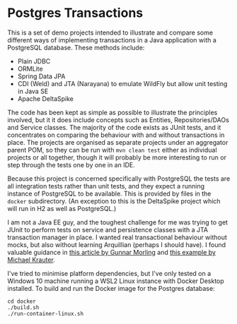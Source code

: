 # Postgres Transactions

This is a set of demo projects intended to illustrate and compare some different ways
of implementing transactions in a Java application with a PostgreSQL database. These methods
include:
- Plain JDBC
- ORMLite
- Spring Data JPA
- CDI (Weld) and JTA (Narayana) to emulate WildFly but allow unit testing in Java SE
- Apache DeltaSpike

The code has been kept as simple as possible to illustrate the principles involved, but it
it does include concepts such as Entities, Repositories/DAOs and Service classes. The
majority of the code exists as JUnit tests, and it concentrates on comparing the
behaviour with and without transactions in place. The projects are organised as
separate projects under an aggregator parent POM, so they can be run with
`mvn clean test` either as individual projects or all together, though it will
probably be more interesting to run or step through the tests one by one in an IDE.

Because this project is concerned specifically with PostgreSQL the tests are all
integration tests rather than unit tests, and they expect a running instance of
PostgreSQL to be available. This is provided by files in the `docker` subdirectory. (An
exception to this is the DeltaSpike project which will run in H2 as well as PostgreSQL.)

I am not a Java EE guy, and the toughest challenge for me was trying to get JUnit to perform 
tests on service and persistence classes with a JTA transaction manager in place. I wanted real
transactional behaviour without mocks, but also without learning Arquillian (perhaps I should have). I found
valuable guidance in [this article by Gunnar Morling](https://in.relation.to/2019/01/23/testing-cdi-beans-and-persistence-layer-under-java-se/)
and [this example by Michael Krauter](https://github.com/mikra01/java_examples).

I've tried to minimise platform dependencies, but I've only tested on a Windows 10 machine
running a WSL2 Linux instance with Docker Desktop installed. To build and run the Docker
image for the Postgres database:
```
cd docker
./build.sh
./run-container-linux.sh
```

